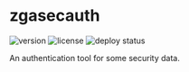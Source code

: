 # zgasecauth
![version](https://img.shields.io/github/package-json/v/zboris12/zgasecauth)
![license](https://img.shields.io/github/license/zboris12/zgasecauth)
![deploy status](https://github.com/zboris12/zgasecauth/actions/workflows/deploy.yml/badge.svg)

An authentication tool for some security data.
